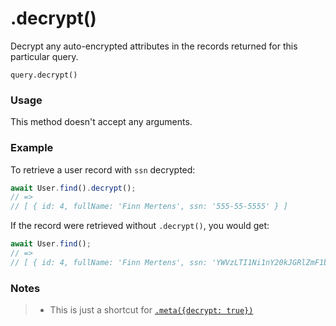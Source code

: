 # .decrypt()

Decrypt any auto-encrypted attributes in the records returned for this particular query.


```usage
query.decrypt()
```

### Usage

This method doesn't accept any arguments.


### Example
To retrieve a user record with `ssn` decrypted:
```javascript
await User.find().decrypt();
// =>
// [ { id: 4, fullName: 'Finn Mertens', ssn: '555-55-5555' } ]
```
If the record were retrieved without `.decrypt()`, you would get:
```javascript
await User.find();
// =>
// [ { id: 4, fullName: 'Finn Mertens', ssn: 'YWVzLTI1Ni1nY20kJGRlZmF1bHQ=$F4Du3CAHtmUNk1pn$hMBezK3lwJ2BhOjZ$6as+eXnJDfBS54XVJgmPsg' } ]
```

### Notes
> * This is just a shortcut for [`.meta({decrypt: true})`](https://sailsjs.com/documentation/reference/waterline-orm/queries/meta)

<docmeta name="displayName" value=".decrypt()">
<docmeta name="pageType" value="method">
